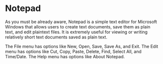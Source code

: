# Notepad
As you must be already aware, Notepad is a simple text editor for Microsoft Windows that allows users to create text documents, save them as plain text, and edit plaintext files. It is extremely useful for viewing or writing relatively short text documents saved as plain text.

The File menu has options like New, Open, Save, Save As, and Exit.
The Edit menu has options like Cut, Copy, Paste, Delete, Find, Select All, and Time/Date.
The Help menu has options like About Notepad.

